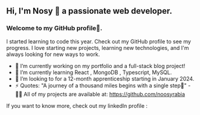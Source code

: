 ## Hi, I'm Nosy 👋  a passionate web developer.
### Welcome to my GitHub profile🌷. 
I started learning to code this year. Check out my GitHub profile to see my progress.
I love starting new projects, learning new technologies, and I'm always looking for new ways to work.

- 🚀 I’m currently working on my portfolio and a full-stack blog project!
- 🌱 I’m currently learning  React , MongoDB , Typescript, MySQL.
- 👯 I’m looking to for a 12-month apprenticeship starting in January 2024.
- ⚡ Quotes: "A journey of a thousand miles begins with a single step🍃"
-👨‍💻 All of my projects are available at: https://github.com/noosyrabia

If you want to know more, check out my linkedIn profile :


